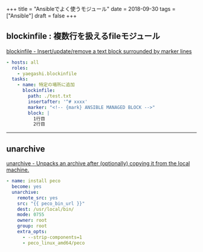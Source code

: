 +++
title = "Ansibleでよく使うモジュール"
date = 2018-09-30
tags = ["Ansible"]
draft = false
+++

<!--more-->

## blockinfile : 複数行を扱えるfileモジュール

[blockinfile - Insert/update/remove a text block surrounded by marker lines](https://docs.ansible.com/ansible/latest/modules/blockinfile_module.html?highlight=blockinfile#blockinfile-insert-update-remove-a-text-block-surrounded-by-marker-lines)

```yaml
- hosts: all
  roles:
    - yaegashi.blockinfile
  tasks:
    - name: 特定の場所に追加
      blockinfile:
        path: ./test.txt
        insertafter: '^# xxxx'
        marker: "<!-- {mark} ANSIBLE MANAGED BLOCK -->"
        block: |
          1行目
          2行目
```

---

## unarchive

[unarchive - Unpacks an archive after (optionally) copying it from the local machine.
](https://docs.ansible.com/ansible/latest/modules/unarchive_module.html?highlight=unarchive)

```yaml
- name: install peco
  become: yes
  unarchive:
    remote_src: yes
    src: "{{ peco_bin_url }}"
    dest: /usr/local/bin/
    mode: 0755
    owner: root
    group: root
    extra_opts:
      - --strip-components=1
      - peco_linux_amd64/peco
```
